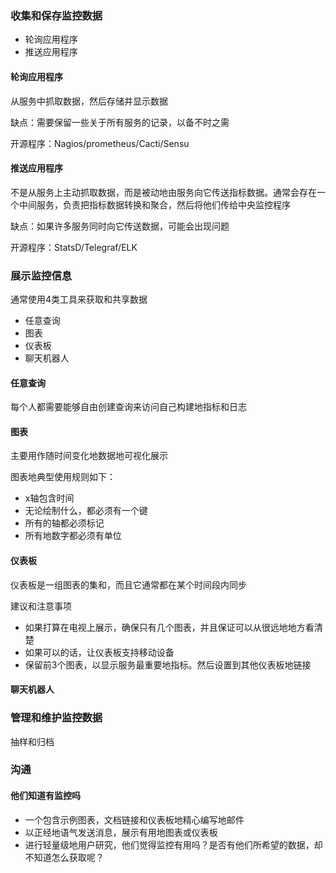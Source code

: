 
### 收集和保存监控数据

* 轮询应用程序
* 推送应用程序

#### 轮询应用程序

从服务中抓取数据，然后存储并显示数据

缺点：需要保留一些关于所有服务的记录，以备不时之需

开源程序：Nagios/prometheus/Cacti/Sensu

#### 推送应用程序

不是从服务上主动抓取数据，而是被动地由服务向它传送指标数据。通常会存在一个中间服务，负责把指标数据转换和聚合，然后将他们传给中央监控程序

缺点：如果许多服务同时向它传送数据，可能会出现问题

开源程序：StatsD/Telegraf/ELK

### 展示监控信息

通常使用4类工具来获取和共享数据

* 任意查询
* 图表
* 仪表板
* 聊天机器人

#### 任意查询

每个人都需要能够自由创建查询来访问自己构建地指标和日志

#### 图表

主要用作随时间变化地数据地可视化展示

图表地典型使用规则如下：

* x轴包含时间
* 无论绘制什么，都必须有一个键
* 所有的轴都必须标记
* 所有地数字都必须有单位

#### 仪表板

仪表板是一组图表的集和，而且它通常都在某个时间段内同步

建议和注意事项

* 如果打算在电视上展示，确保只有几个图表，并且保证可以从很远地地方看清楚
* 如果可以的话，让仪表板支持移动设备
* 保留前3个图表，以显示服务最重要地指标。然后设置到其他仪表板地链接

#### 聊天机器人

### 管理和维护监控数据

抽样和归档

### 沟通

#### 他们知道有监控吗

* 一个包含示例图表，文档链接和仪表板地精心编写地邮件
* 以正经地语气发送消息，展示有用地图表或仪表板
* 进行轻量级地用户研究，他们觉得监控有用吗？是否有他们所希望的数据，却不知道怎么获取呢？
